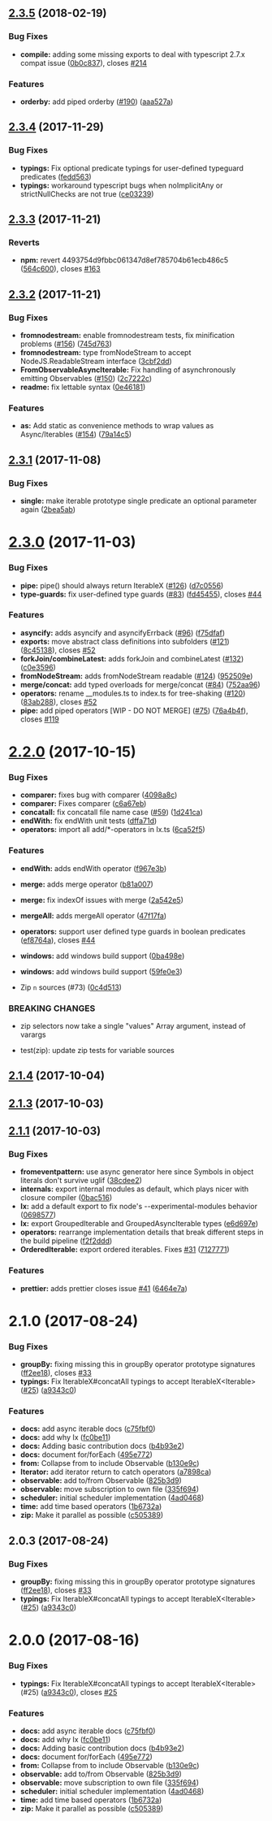 <a name="2.3.5"></a>
## [2.3.5](https://github.com/ReactiveX/IxJS/compare/v2.3.4...v2.3.5) (2018-02-19)


### Bug Fixes

* **compile:** adding some missing exports to deal with typescript 2.7.x compat issue ([0b0c837](https://github.com/ReactiveX/IxJS/commit/0b0c837)), closes [#214](https://github.com/ReactiveX/IxJS/issues/214)


### Features

* **orderby:** add piped orderby ([#190](https://github.com/ReactiveX/IxJS/issues/190)) ([aaa527a](https://github.com/ReactiveX/IxJS/commit/aaa527a))



<a name="2.3.4"></a>
## [2.3.4](https://github.com/ReactiveX/IxJS/compare/v2.3.3...v2.3.4) (2017-11-29)


### Bug Fixes

* **typings:** Fix optional predicate typings for user-defined typeguard predicates ([fedd563](https://github.com/ReactiveX/IxJS/commit/fedd563))
* **typings:** workaround typescript bugs when noImplicitAny or strictNullChecks are not true ([ce03239](https://github.com/ReactiveX/IxJS/commit/ce03239))



<a name="2.3.3"></a>
## [2.3.3](https://github.com/ReactiveX/IxJS/compare/v2.3.2...v2.3.3) (2017-11-21)


### Reverts

* **npm:** revert 4493754d9fbbc061347d8ef785704b61ecb486c5 ([564c600](https://github.com/ReactiveX/IxJS/commit/564c600)), closes [#163](https://github.com/ReactiveX/IxJS/issues/163)



<a name="2.3.2"></a>
## [2.3.2](https://github.com/ReactiveX/IxJS/compare/v2.3.1...v2.3.2) (2017-11-21)


### Bug Fixes

* **fromnodestream:** enable fromnodestream tests, fix minification problems ([#156](https://github.com/ReactiveX/IxJS/issues/156)) ([745d763](https://github.com/ReactiveX/IxJS/commit/745d763))
* **fromnodestream:** type fromNodeStream to accept NodeJS.ReadableStream interface ([3cbf2dd](https://github.com/ReactiveX/IxJS/commit/3cbf2dd))
* **FromObservableAsyncIterable:** Fix handling of asynchronously emitting Observables ([#150](https://github.com/ReactiveX/IxJS/issues/150)) ([2c7222c](https://github.com/ReactiveX/IxJS/commit/2c7222c))
* **readme:** fix lettable syntax ([0e46181](https://github.com/ReactiveX/IxJS/commit/0e46181))


### Features

* **as:** Add static as convenience methods to wrap values as Async/Iterables ([#154](https://github.com/ReactiveX/IxJS/issues/154)) ([79a14c5](https://github.com/ReactiveX/IxJS/commit/79a14c5))



<a name="2.3.1"></a>
## [2.3.1](https://github.com/ReactiveX/IxJS/compare/v2.3.0...v2.3.1) (2017-11-08)


### Bug Fixes

* **single:** make iterable prototype single predicate an optional parameter again ([2bea5ab](https://github.com/ReactiveX/IxJS/commit/2bea5ab))



<a name="2.3.0"></a>
# [2.3.0](https://github.com/ReactiveX/IxJS/compare/v2.2.0...v2.3.0) (2017-11-03)


### Bug Fixes

* **pipe:** pipe() should always return IterableX<T> ([#126](https://github.com/ReactiveX/IxJS/issues/126)) ([d7c0556](https://github.com/ReactiveX/IxJS/commit/d7c0556))
* **type-guards:** fix user-defined type guards ([#83](https://github.com/ReactiveX/IxJS/issues/83)) ([fd45455](https://github.com/ReactiveX/IxJS/commit/fd45455)), closes [#44](https://github.com/ReactiveX/IxJS/issues/44)


### Features

* **asyncify:** adds asyncify and asyncifyErrback ([#96](https://github.com/ReactiveX/IxJS/issues/96)) ([f75dfaf](https://github.com/ReactiveX/IxJS/commit/f75dfaf))
* **exports:** move abstract class definitions into subfolders ([#121](https://github.com/ReactiveX/IxJS/issues/121)) ([8c45138](https://github.com/ReactiveX/IxJS/commit/8c45138)), closes [#52](https://github.com/ReactiveX/IxJS/issues/52)
* **forkJoin/combineLatest:** adds forkJoin and combineLatest ([#132](https://github.com/ReactiveX/IxJS/issues/132)) ([c0e3596](https://github.com/ReactiveX/IxJS/commit/c0e3596))
* **fromNodeStream:** adds fromNodeStream readable ([#124](https://github.com/ReactiveX/IxJS/issues/124)) ([952509e](https://github.com/ReactiveX/IxJS/commit/952509e))
* **merge/concat:** add typed overloads for merge/concat ([#84](https://github.com/ReactiveX/IxJS/issues/84)) ([752aa96](https://github.com/ReactiveX/IxJS/commit/752aa96))
* **operators:** rename __modules.ts to index.ts for tree-shaking ([#120](https://github.com/ReactiveX/IxJS/issues/120)) ([83ab288](https://github.com/ReactiveX/IxJS/commit/83ab288)), closes [#52](https://github.com/ReactiveX/IxJS/issues/52)
* **pipe:** add piped operators [WIP - DO NOT MERGE] ([#75](https://github.com/ReactiveX/IxJS/issues/75)) ([76a4b4f](https://github.com/ReactiveX/IxJS/commit/76a4b4f)), closes [#119](https://github.com/ReactiveX/IxJS/issues/119)



<a name="2.2.0"></a>
# [2.2.0](https://github.com/ReactiveX/IxJS/compare/v2.1.4...v2.2.0) (2017-10-15)


### Bug Fixes

* **comparer:** fixes bug with comparer ([4098a8c](https://github.com/ReactiveX/IxJS/commit/4098a8c))
* **comparer:** Fixes comparer  ([c6a67eb](https://github.com/ReactiveX/IxJS/commit/c6a67eb))
* **concatall:** fix concatall file name case ([#59](https://github.com/ReactiveX/IxJS/issues/59)) ([1d241ca](https://github.com/ReactiveX/IxJS/commit/1d241ca))
* **endWith:** fix endWith unit tests ([dffa71d](https://github.com/ReactiveX/IxJS/commit/dffa71d))
* **operators:** import all add/*-operators in Ix.ts ([6ca52f5](https://github.com/ReactiveX/IxJS/commit/6ca52f5))


### Features

* **endWith:** adds endWith operator ([f967e3b](https://github.com/ReactiveX/IxJS/commit/f967e3b))
* **merge:** adds merge operator ([b81a007](https://github.com/ReactiveX/IxJS/commit/b81a007))
* **merge:** fix indexOf issues with merge ([2a542e5](https://github.com/ReactiveX/IxJS/commit/2a542e5))
* **mergeAll:** adds mergeAll operator ([47f17fa](https://github.com/ReactiveX/IxJS/commit/47f17fa))
* **operators:** support user defined type guards in boolean predicates ([ef8764a](https://github.com/ReactiveX/IxJS/commit/ef8764a)), closes [#44](https://github.com/ReactiveX/IxJS/issues/44)
* **windows:** add windows build support ([0ba498e](https://github.com/ReactiveX/IxJS/commit/0ba498e))
* **windows:** add windows build support ([59fe0e3](https://github.com/ReactiveX/IxJS/commit/59fe0e3))


* Zip `n` sources (#73) ([0c4d513](https://github.com/ReactiveX/IxJS/commit/0c4d513))


### BREAKING CHANGES

* zip selectors now take a single "values" Array argument, instead of varargs

* test(zip): update zip tests for variable sources



<a name="2.1.4"></a>
## [2.1.4](https://github.com/ReactiveX/IxJS/compare/v2.1.3...v2.1.4) (2017-10-04)



<a name="2.1.3"></a>
## [2.1.3](https://github.com/ReactiveX/IxJS/compare/v2.1.1...v2.1.3) (2017-10-03)



<a name="2.1.1"></a>
## [2.1.1](https://github.com/ReactiveX/IxJS/compare/v2.1.0...v2.1.1) (2017-10-03)


### Bug Fixes

* **fromeventpattern:** use async generator here since Symbols in object literals don't survive uglif ([38cdee2](https://github.com/ReactiveX/IxJS/commit/38cdee2))
* **internals:** export internal modules as default, which plays nicer with closure compiler ([0bac516](https://github.com/ReactiveX/IxJS/commit/0bac516))
* **Ix:** add a default export to fix node's --experimental-modules behavior ([0698577](https://github.com/ReactiveX/IxJS/commit/0698577))
* **Ix:** export GroupedIterable and GroupedAsyncIterable types ([e6d697e](https://github.com/ReactiveX/IxJS/commit/e6d697e))
* **operators:** rearrange implementation details that break different steps in the build pipeline ([f2f2ddd](https://github.com/ReactiveX/IxJS/commit/f2f2ddd))
* **OrderedIterable:** export ordered iterables. Fixes [#31](https://github.com/ReactiveX/IxJS/issues/31) ([7127771](https://github.com/ReactiveX/IxJS/commit/7127771))


### Features

* **prettier:** adds prettier closes issue [#41](https://github.com/ReactiveX/IxJS/issues/41) ([6464e7a](https://github.com/ReactiveX/IxJS/commit/6464e7a))



<a name="2.1.0"></a>
# 2.1.0 (2017-08-24)


### Bug Fixes

* **groupBy:** fixing missing this in groupBy operator prototype signatures ([ff2ee18](https://github.com/ReactiveX/IxJS/commit/ff2ee18)), closes [#33](https://github.com/ReactiveX/IxJS/issues/33)
* **typings:** Fix IterableX#concatAll typings to accept IterableX<Iterable<T>> ([#25](https://github.com/ReactiveX/IxJS/issues/25)) ([a9343c0](https://github.com/ReactiveX/IxJS/commit/a9343c0))


### Features

* **docs:** add async iterable docs ([c75fbf0](https://github.com/ReactiveX/IxJS/commit/c75fbf0))
* **docs:** add why Ix ([fc0be11](https://github.com/ReactiveX/IxJS/commit/fc0be11))
* **docs:** Adding basic contribution docs ([b4b93e2](https://github.com/ReactiveX/IxJS/commit/b4b93e2))
* **docs:** document for/forEach ([495e772](https://github.com/ReactiveX/IxJS/commit/495e772))
* **from:** Collapse from to include Observable ([b130e9c](https://github.com/ReactiveX/IxJS/commit/b130e9c))
* **Iterator:** add iterator return to catch operators ([a7898ca](https://github.com/ReactiveX/IxJS/commit/a7898ca))
* **observable:** add to/from Observable ([825b3d9](https://github.com/ReactiveX/IxJS/commit/825b3d9))
* **observable:** move subscription to own file ([335f694](https://github.com/ReactiveX/IxJS/commit/335f694))
* **scheduler:** initial scheduler implementation ([4ad0468](https://github.com/ReactiveX/IxJS/commit/4ad0468))
* **time:** add time based operators ([1b6732a](https://github.com/ReactiveX/IxJS/commit/1b6732a))
* **zip:** Make it parallel as possible ([c505389](https://github.com/ReactiveX/IxJS/commit/c505389))



<a name="2.0.3"></a>
## 2.0.3 (2017-08-24)


### Bug Fixes

* **groupBy:** fixing missing this in groupBy operator prototype signatures ([ff2ee18](https://github.com/ReactiveX/IxJS/commit/ff2ee18)), closes [#33](https://github.com/ReactiveX/IxJS/issues/33)
* **typings:** Fix IterableX#concatAll typings to accept IterableX<Iterable<T>> ([#25](https://github.com/ReactiveX/IxJS/issues/25)) ([a9343c0](https://github.com/ReactiveX/IxJS/commit/a9343c0))




<a name="2.0.0"></a>
# 2.0.0 (2017-08-16)


### Bug Fixes

* **typings:** Fix IterableX#concatAll typings to accept IterableX<Iterable<T>> (#25) ([a9343c0](https://github.com/ReactiveX/IxJS/commit/a9343c0)), closes [#25](https://github.com/ReactiveX/IxJS/issues/25)


### Features

* **docs:** add async iterable docs ([c75fbf0](https://github.com/ReactiveX/IxJS/commit/c75fbf0))
* **docs:** add why Ix ([fc0be11](https://github.com/ReactiveX/IxJS/commit/fc0be11))
* **docs:** Adding basic contribution docs ([b4b93e2](https://github.com/ReactiveX/IxJS/commit/b4b93e2))
* **docs:** document for/forEach ([495e772](https://github.com/ReactiveX/IxJS/commit/495e772))
* **from:** Collapse from to include Observable ([b130e9c](https://github.com/ReactiveX/IxJS/commit/b130e9c))
* **observable:** add to/from Observable ([825b3d9](https://github.com/ReactiveX/IxJS/commit/825b3d9))
* **observable:** move subscription to own file ([335f694](https://github.com/ReactiveX/IxJS/commit/335f694))
* **scheduler:** initial scheduler implementation ([4ad0468](https://github.com/ReactiveX/IxJS/commit/4ad0468))
* **time:** add time based operators ([1b6732a](https://github.com/ReactiveX/IxJS/commit/1b6732a))
* **zip:** Make it parallel as possible ([c505389](https://github.com/ReactiveX/IxJS/commit/c505389))



